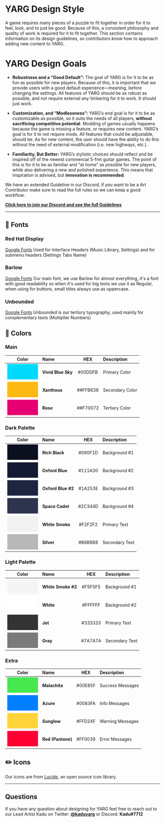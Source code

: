 # YARG Design Style
A game requires many pieces of a puzzle to fit together in order for it to feel, look, and to just be good. Because of this, a consistent philosophy and quality of work is required for it to fit together. This section contains information on its design guidelines, so contributors know how to approach adding new content to YARG.

# YARG Design Goals
* **Robustness and a “Good Default”:** The goal of YARG is for it to be as fun as possible for new players. Because of this, it is important that we provide users with a good default experience—meaning, before changing the settings. All features of YARG should be as robust as possible, and not require external any \tinkering for it to work. It should just work.

* **Customization, and “Modlessness”:** YARG’s end goal is for it to be as customizable as possible, so it suits the needs of all players, **without sacrificing competitive potential**. Modding of games usually happens because the game is missing a feature, or requires new content. YARG’s goal is for it to not require mods. All features that could be adjustable, should be. As for new content, the user should have the ability to do this without the need of external modification (i.e. new highways, etc.).

* **Familiarity, But Better:** YARG’s stylistic choices should reflect and be inspired off of the newest commercial 5-fret guitar games. The point of this is for it to be as familiar and “at home” as possible for new players, while also delivering a new and polished experience. This means that inspiration is advised, but **innovation is recommended**.

We have an extended Guideline in our Discord, if you want to be a Art Contributor make sure to read the full rules so we can keep a good workflow.

**[Click here to join our Discord and see the full Guidelines](https://discord.com/channels/1086048856678084609/1101237559658561627/1101238054104092714)**

---

## 📖 Fonts

### Red Hat Display
[Google Fonts](https://fonts.google.com/specimen/Red+Hat+Display?query=red+hat)
Used for Interface Headers (Music Library, Settings) and for submenu headers (Settings Tabs Name)

### Barlow
[Google Fonts](https://fonts.google.com/specimen/Barlow)
Our main font, we use Barlow for almost everything, it's a font with good readability so when it's used for big texts we use it as Regular, when using for buttons, small titles always use as uppercase.

### Unbounded
[Google Fonts](https://fonts.google.com/specimen/Unbounded)
Unbounded is our tertiory typography, used mainly for complementary texts (Multiplier Numbers)

## 🎨 Colors

### Main
|Color|Name|HEX|Description|
| :-: | :- | :-: | :- |
| <img src="Images/Design/color-primary.png" width="100%" alt="Primary Color"> | **Vivid Blue Sky** | #00DDFB | Primary Color |
| <img src="Images/Design/color-secondary.png" width="100%" alt="Secondary Color"> | **Xanthous** | ##FFB636 | Secondary Color |
| <img src="Images/Design/color-tertiary.png" width="100%" alt="Tertiary Color"> | **Rose** | ##F70072 | Tertiary Color |

### Dark Palette
|Color|Name|HEX|Description|
| :-: | :- | :-: | :- |
| <img src="Images/Design/color-dark-1.png" width="100%" alt="Primary Color"> | **Rich Black** | #090F1D | Background #1 |
| <img src="Images/Design/color-dark-2.png" width="100%" alt="Secondary Color"> | **Oxford Blue** | #111A30 | Background #2 |
| <img src="Images/Design/color-dark-3.png" width="100%" alt="Tertiary Color"> | **Oxford Blue #2** | #1A253E | Background #3 |
| <img src="Images/Design/color-dark-4.png" width="100%" alt="Tertiary Color"> | **Space Cadet** | #2C344D | Background #4 |
| <img src="Images/Design/color-dark-5.png" width="100%" alt="Tertiary Color"> | **White Smoke** | #F2F2F2 | Primary Text |
| <img src="Images/Design/color-dark-6.png" width="100%" alt="Tertiary Color"> | **Silver** | #B8B8B8 | Secondary Text |

### Light Palette
|Color|Name|HEX|Description|
| :-: | :- | :-: | :- |
| <img src="Images/Design/color-light-1.png" width="100%" alt="Primary Color"> | **White Smoke #2** | #F5F5F5 | Background #1 |
| <img src="Images/Design/color-light-2.png" width="100%" alt="Secondary Color"> | **White** | #FFFFFF | Background #2 |
| <img src="Images/Design/color-light-3.png" width="100%" alt="Tertiary Color"> | **Jet** | #333333 | Primary Text |
| <img src="Images/Design/color-light-4.png" width="100%" alt="Tertiary Color"> | **Gray** | #7A7A7A | Secondary Text |

### Extra
|Color|Name|HEX|Description|
| :-: | :- | :-: | :- |
| <img src="Images/Design/color-extra-success.png" width="100%" alt="Primary Color"> | **Malachita** | #00E85F | Success Messages |
| <img src="Images/Design/color-extra-information.png" width="100%" alt="Secondary Color"> | **Azure** | #0083FA | Info Messages |
| <img src="Images/Design/color-extra-warning.png" width="100%" alt="Tertiary Color"> | **Sunglow** | #FFD24F | Warning Messages |
| <img src="Images/Design/color-extra-error.png" width="100%" alt="Tertiary Color"> | **Red (Pantone)** | #FF0039 | Error Messages |

## ✏️ Icons
Our icons are from [Lucide](https://lucide.dev/), an open source icon library.

---
## Questions

If you have any question about designing for YARG feel free to reach out to our Lead Artist Kadu on Twitter: [**@kaduyarg**](https://twitter.com/kaduyarg) or Discord: **Kadu#7712**